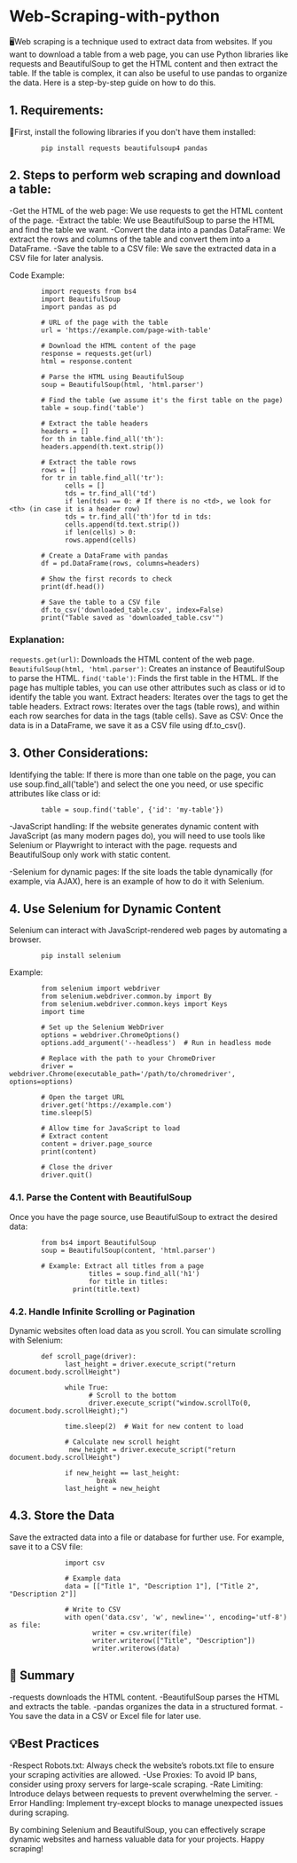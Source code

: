 # Web-Scraping-with-python

🖥Web scraping is a technique used to extract data from websites. If you want to download a table from a web page, you can use Python libraries like requests and BeautifulSoup to get the HTML content and then extract the table. If the table is complex, it can also be useful to use pandas to organize the data. Here is a step-by-step guide on how to do this.

## 1. Requirements:
   
🔑First, install the following libraries if you don't have them installed:

            pip install requests beautifulsoup4 pandas

## 2. Steps to perform web scraping and download a table:
   
   -Get the HTML of the web page: We use requests to get the HTML content of the page.
   -Extract the table: We use BeautifulSoup to parse the HTML and find the table we want.
   -Convert the data into a pandas DataFrame: We extract the rows and columns of the table and convert them into a DataFrame.
   -Save the table to a CSV file: We save the extracted data in a CSV file for later analysis.

   Code Example:
   
            import requests from bs4 
            import BeautifulSoup
            import pandas as pd
            
            # URL of the page with the table
            url = 'https://example.com/page-with-table'
            
            # Download the HTML content of the page
            response = requests.get(url)
            html = response.content
            
            # Parse the HTML using BeautifulSoup
            soup = BeautifulSoup(html, 'html.parser')
            
            # Find the table (we assume it's the first table on the page)
            table = soup.find('table')
            
            # Extract the table headers
            headers = []
            for th in table.find_all('th'):
            headers.append(th.text.strip())
            
            # Extract the table rows
            rows = []
            for tr in table.find_all('tr'):
                  cells = []
                  tds = tr.find_all('td')
                  if len(tds) == 0: # If there is no <td>, we look for <th> (in case it is a header row)
                  tds = tr.find_all('th')for td in tds:
                  cells.append(td.text.strip())
                  if len(cells) > 0:
                  rows.append(cells)
            
            # Create a DataFrame with pandas
            df = pd.DataFrame(rows, columns=headers)
            
            # Show the first records to check
            print(df.head())
            
            # Save the table to a CSV file
            df.to_csv('downloaded_table.csv', index=False)
            print("Table saved as 'downloaded_table.csv'")
   
 ### Explanation:
 
`requests.get(url)`: Downloads the HTML content of the web page.
`BeautifulSoup(html, 'html.parser')`: Creates an instance of BeautifulSoup to parse the HTML.
 `find('table')`: Finds the first table in the HTML. If the page has multiple tables, you can use other attributes such as class or id to identify the table you want.
Extract headers: Iterates over the <th> tags to get the table headers.
Extract rows: Iterates over the <tr> tags (table rows), and within each row searches for data in the <td> tags (table cells).
Save as CSV: Once the data is in a DataFrame, we save it as a CSV file using df.to_csv().

 ## 3. Other Considerations:
 Identifying the table: If there is more than one table on the page, you can use soup.find_all('table') and select the one you need, or use specific attributes like class or id:

            table = soup.find('table', {'id': 'my-table'})

-JavaScript handling: If the website generates dynamic content with JavaScript (as many modern pages do), you will need to use tools like Selenium or Playwright to interact with the page. requests and BeautifulSoup only work with static content.

-Selenium for dynamic pages: If the site loads the table dynamically (for example, via AJAX), here is an example of how to do it with Selenium.

## 4. Use Selenium for Dynamic Content

Selenium can interact with JavaScript-rendered web pages by automating a browser.

            pip install selenium
            
Example:

            from selenium import webdriver
            from selenium.webdriver.common.by import By
            from selenium.webdriver.common.keys import Keys
            import time
            
            # Set up the Selenium WebDriver
            options = webdriver.ChromeOptions()
            options.add_argument('--headless')  # Run in headless mode
            
            # Replace with the path to your ChromeDriver
            driver = webdriver.Chrome(executable_path='/path/to/chromedriver', options=options)
            
            # Open the target URL
            driver.get('https://example.com')
            time.sleep(5) 
            
            # Allow time for JavaScript to load
            # Extract content
            content = driver.page_source
            print(content)
            
            # Close the driver
            driver.quit()
            
### 4.1. Parse the Content with BeautifulSoup

Once you have the page source, use BeautifulSoup to extract the desired data:

            from bs4 import BeautifulSoup
            soup = BeautifulSoup(content, 'html.parser')
            
            # Example: Extract all titles from a page
                        titles = soup.find_all('h1')
                        for title in titles:
                    print(title.text)
                    
### 4.2. Handle Infinite Scrolling or Pagination

Dynamic websites often load data as you scroll. You can simulate scrolling with Selenium:

            def scroll_page(driver):
                  last_height = driver.execute_script("return document.body.scrollHeight")
            
                  while True:
                        # Scroll to the bottom
                        driver.execute_script("window.scrollTo(0, document.body.scrollHeight);")
            
                  time.sleep(2)  # Wait for new content to load
            
                  # Calculate new scroll height
                   new_height = driver.execute_script("return document.body.scrollHeight")
            
                  if new_height == last_height:
                          break
                  last_height = new_height
                  
## 4.3. Store the Data

Save the extracted data into a file or database for further use. For example, save it to a CSV file:

                  import csv

                  # Example data
                  data = [["Title 1", "Description 1"], ["Title 2", "Description 2"]]

                  # Write to CSV
                  with open('data.csv', 'w', newline='', encoding='utf-8') as file:
                         writer = csv.writer(file)
                         writer.writerow(["Title", "Description"])
                         writer.writerows(data)
## 📌 Summary

-requests downloads the HTML content.
-BeautifulSoup parses the HTML and extracts the table.
-pandas organizes the data in a structured format.
-You save the data in a CSV or Excel file for later use.

## 💡Best Practices

-Respect Robots.txt: Always check the website’s robots.txt file to ensure your scraping activities are allowed.
-Use Proxies: To avoid IP bans, consider using proxy servers for large-scale scraping.
-Rate Limiting: Introduce delays between requests to prevent overwhelming the server.
-Error Handling: Implement try-except blocks to manage unexpected issues during scraping.

By combining Selenium and BeautifulSoup, you can effectively scrape dynamic websites and harness valuable data for your projects. Happy scraping!
